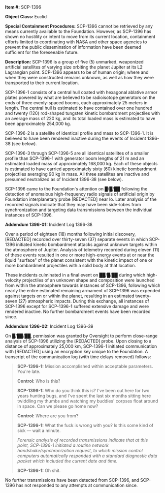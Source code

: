 **Item #:** SCP-1396

**Object Class:** Euclid

**Special Containment Procedures:** SCP-1396 cannot be retrieved by any means currently available to the Foundation. However, as SCP-1396 has shown no hostility or intent to move from its current location, containment efforts limited to coordinating with NASA and other space agencies to prevent the public dissemination of information have been deemed sufficient for the foreseeable future.

**Description:** SCP-1396 is a group of five (5) unmarked, weaponized artificial satellites of varying size orbiting the planet Jupiter at its L2 Lagrangian point. SCP-1396 appears to be of human origin; where and when they were constructed remains unknown, as well as how they were transported to their current location.

SCP-1396-1 consists of a central hull coated with hexagonal ablative armor plates powered by what are believed to be radioisotope generators on the ends of three evenly-spaced booms, each approximately 25 meters in length. The central hull is estimated to have contained over one hundred and twenty (120) rod-shaped tungsten kinetic bombardment projectiles with an average mass of 220 kg, and its total loaded mass is estimated to have been approximately 254,000 kg.

SCP-1396-2 is a satellite of identical profile and mass to SCP-1396-1. It is believed to have been rendered inactive during the events of Incident 1396-38 (see below).

SCP-1396-3 through SCP-1396-5 are all identical satellites of a smaller profile than SCP-1396-1 with generator boom lengths of 21 m and an estimated loaded mass of approximately 168,000 kg. Each of these objects is estimated to have carried approximately sixty (60) kinetic bombardment projectiles averaging 90 kg in mass. All three satellites are inactive and presumed neutralized as of Incident 1396-38 (see below).

SCP-1396 came to the Foundation's attention on █/█/██ following the detection of anomalous high-frequency radio signals of artificial origin by Foundation interplanetary probe \[REDACTED\] near Io. Later analysis of the recorded signals indicate that they may have been side-lobes from synchronization and targeting data transmissions between the individual instances of SCP-1396.

**Addendum 1396-01:** Incident Log 1396-38

Over a period of eighteen (18) months following initial discovery, \[REDACTED\] recorded over thirty-seven (37) separate events in which SCP-1396 initiated kinetic bombardment attacks against unknown targets within the atmosphere of Jupiter. Analysis of telemetry recorded during eleven (11) of these events resulted in one or more high-energy events at or near the liquid "surface" of the planet consistent with the kinetic impact of one or more bombardment projectiles with a solid body at that location.

These incidents culminated in a final event on ██/█/██ during which high-velocity projectiles of an unknown shape and composition were launched from within the atmosphere towards instances of SCP-1396, following which nearly the entire estimated remaining armament of SCP-1396 was expended against targets on or within the planet, resulting in an estimated twenty-seven (27) atmospheric impacts. During this exchange, all instances of SCP-1396 except for SCP-1396-1 suffered extensive damage and were rendered inactive. No further bombardment events have been recorded since.

**Addendum 1396-02:** Incident Log 1396-39

On █/██/██, permission was granted by Oversight to perform close-range analysis of SCP-1396 utilizing the \[REDACTED\] probe. Upon closing to a distance of approximately 25,000 km, SCP-1396-1 initiated communication with \[REDACTED\] using an encryption key unique to the Foundation. A transcript of the communication log (with time delays removed) follows:

> **SCP-1396-1:** Mission accomplished within acceptable parameters. You're late.
> 
> **Control:** Who is this?
> 
> **SCP-1396-1:** Who do you think this is? I've been out here for two years hunting bugs, and I've spent the last six months sitting here twiddling my thumbs and watching my buddies' corpses float around in space. Can we please go home now?
> 
> **Control:** Where are you from?
> 
> **SCP-1396-1:** What the fuck is wrong with you? Is this some kind of sick — wait a minute.
> 
> _Forensic analysis of recorded transmissions indicate that at this point, SCP-1396-1 initiated a routine network handshake/synchronization request, to which mission control computers automatically responded with a standard diagnostic data packet which included the current date and time._
> 
> **SCP-1396-1:** Oh shit.

No further transmissions have been detected from SCP-1396, and SCP-1396 has not responded to any attempts at communication since.